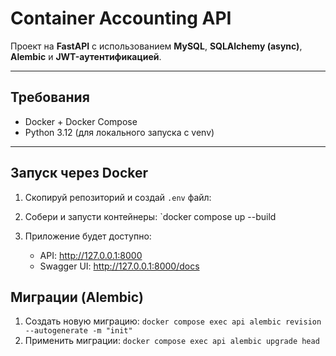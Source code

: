 # Container Accounting API

Проект на **FastAPI** с использованием **MySQL**, **SQLAlchemy (async)**, **Alembic** и **JWT-аутентификацией**.

---

## Требования

- Docker + Docker Compose
- Python 3.12 (для локального запуска с venv)

---

## Запуск через Docker

1. Скопируй репозиторий и создай `.env` файл:

2. Собери и запусти контейнеры: `docker compose up --build
3. Приложение будет доступно: 
    - API: http://127.0.0.1:8000
    - Swagger UI: http://127.0.0.1:8000/docs

## Миграции (Alembic)
1. Создать новую миграцию: `docker compose exec api alembic revision --autogenerate -m "init"`
2. Применить миграции: `docker compose exec api alembic upgrade head`
